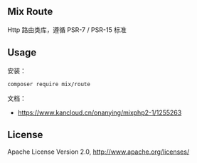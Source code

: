 ## Mix Route

Http 路由类库，遵循 PSR-7 / PSR-15 标准

## Usage

安装：

```
composer require mix/route
```

文档：

- https://www.kancloud.cn/onanying/mixphp2-1/1255263

## License

Apache License Version 2.0, http://www.apache.org/licenses/
